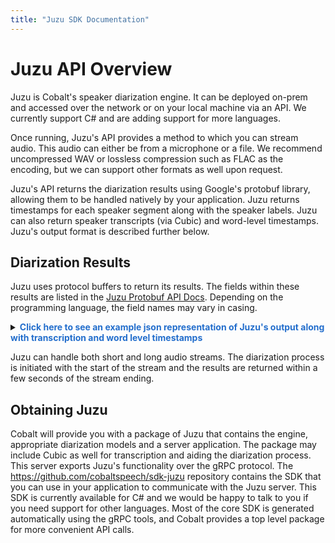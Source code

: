 ```yaml
---
title: "Juzu SDK Documentation"
---
```


# Juzu API Overview

Juzu is Cobalt's speaker diarization engine. It can be deployed on-prem and accessed over the network or on your local machine via an API. We currently support C# and are adding support for more languages.

Once running, Juzu's API provides a method to which you can stream audio. This audio can either be from a microphone or a file. We recommend uncompressed WAV or lossless compression such as FLAC as the encoding, but we can support other formats as well upon request.

Juzu's API returns the diarization results using Google's protobuf library, allowing them to be handled natively by your application. Juzu returns timestamps for each speaker segment along with the speaker labels. Juzu can also return speaker transcripts (via Cubic) and word-level timestamps. Juzu's output format is described further below.

## Diarization Results

Juzu uses protocol buffers to return its results. The fields within these results are listed in the [Juzu Protobuf API Docs](protobuf/#message-diarizationresult). Depending on the programming language, the field names may vary in casing.

<details>
<summary><font color="236ecc"><b>Click here to see an example json representation of Juzu's output along with transcription and word level timestamps</b></font></summary>

``` json
{
    "speaker_labels": [
        "S-0",
        "S-1"
    ],
    "segments": [
        {
            "speaker_label": "S-0",
            "start_time": {
                "seconds": 1,
                "nanos": 740000000
            },
            "end_time": {
                "seconds": 5,
                "nanos": 120000000
            },
            "transcript": "My name is Michael. What can I help you with today",
            "words": [
                {
                    "word": "My",
                    "confidence": 1,
                    "start_time": {
                        "seconds": 2,
                        "nanos": 880000000
                    },
                    "duration": {
                        "nanos": 150000000
                    }
                },
                {
                    "word": "name",
                    "confidence": 1,
                    "start_time": {
                        "seconds": 3,
                        "nanos": 30000000
                    },
                    "duration": {
                        "nanos": 210000000
                    }
                },
                {
                    "word": "is",
                    "confidence": 1,
                    "start_time": {
                        "seconds": 3,
                        "nanos": 240000000
                    },
                    "duration": {
                        "nanos": 90000000
                    }
                },
                {
                    "word": "Michael.",
                    "confidence": 0.99,
                    "start_time": {
                        "seconds": 3,
                        "nanos": 330000000
                    },
                    "duration": {
                        "nanos": 300000000
                    }
                },
                {
                    "word": "What",
                    "confidence": 1,
                    "start_time": {
                        "seconds": 3,
                        "nanos": 690000000
                    },
                    "duration": {
                        "nanos": 150000000
                    }
                },
                {
                    "word": "can",
                    "confidence": 1,
                    "start_time": {
                        "seconds": 3,
                        "nanos": 840000000
                    },
                    "duration": {
                        "nanos": 150000000
                    }
                },
                {
                    "word": "I",
                    "confidence": 0.997,
                    "start_time": {
                        "seconds": 3,
                        "nanos": 990000000
                    },
                    "duration": {
                        "nanos": 60000000
                    }
                },
                {
                    "word": "help",
                    "confidence": 1,
                    "start_time": {
                        "seconds": 4,
                        "nanos": 50000000
                    },
                    "duration": {
                        "nanos": 150000000
                    }
                },
                {
                    "word": "you",
                    "confidence": 1,
                    "start_time": {
                        "seconds": 4,
                        "nanos": 200000000
                    },
                    "duration": {
                        "nanos": 90000000
                    }
                },
                {
                    "word": "with",
                    "confidence": 1,
                    "start_time": {
                        "seconds": 4,
                        "nanos": 290000000
                    },
                    "duration": {
                        "nanos": 120000000
                    }
                },
                {
                    "word": "today",
                    "confidence": 1,
                    "start_time": {
                        "seconds": 4,
                        "nanos": 410000000
                    },
                    "duration": {
                        "nanos": 270000000
                    }
                }
            ]
        },
        {
            "speaker_label": "S-1",
            "start_time": {
                "seconds": 5,
                "nanos": 120000000
            },
            "end_time": {
                "seconds": 7,
                "nanos": 410000000
            },
            "transcript": "Hi I need to upgrade my service.",
            "words": [
                {
                    "word": "Hi",
                    "confidence": 0.689,
                    "start_time": {
                        "seconds": 5,
                        "nanos": 316000000
                    },
                    "duration": {
                        "nanos": 159000000
                    }
                },
                {
                    "word": "I",
                    "confidence": 1,
                    "start_time": {
                        "seconds": 5,
                        "nanos": 679000000
                    },
                    "duration": {
                        "nanos": 141000000
                    }
                },
                {
                    "word": "need",
                    "confidence": 1,
                    "start_time": {
                        "seconds": 5,
                        "nanos": 820000000
                    },
                    "duration": {
                        "nanos": 180000000
                    }
                },
                {
                    "word": "to",
                    "confidence": 1,
                    "start_time": {
                        "seconds": 6
                    },
                    "duration": {
                        "nanos": 240000000
                    }
                },
                {
                    "word": "upgrade",
                    "confidence": 1,
                    "start_time": {
                        "seconds": 6,
                        "nanos": 240000000
                    },
                    "duration": {
                        "nanos": 448000000
                    }
                },
                {
                    "word": "my",
                    "confidence": 0.887,
                    "start_time": {
                        "seconds": 6,
                        "nanos": 768000000
                    },
                    "duration": {
                        "nanos": 137000000
                    }
                },
                {
                    "word": "service.",
                    "confidence": 1,
                    "start_time": {
                        "seconds": 6,
                        "nanos": 933000000
                    },
                    "duration": {
                        "nanos": 477000000
                    }
                }
            ]
        }
    ]
}
```

</details>

Juzu can handle both short and long audio streams. The diarization process is initiated with the start of the stream and the results are returned within a few seconds of the stream ending.

## Obtaining Juzu

Cobalt will provide you with a package of Juzu that contains the engine,
appropriate diarization models and a server application. The package may include
Cubic as well for transcription and aiding the diarization process.  This server
exports Juzu's functionality over the gRPC protocol.  The
https://github.com/cobaltspeech/sdk-juzu repository contains the SDK that you
can use in your application to communicate with the Juzu server. This SDK is
currently available for C# and we would be happy to talk to you if you need
support for other languages. Most of the core SDK is generated automatically
using the gRPC tools, and Cobalt provides a top level package for more
convenient API calls.
